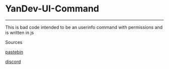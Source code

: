 # YanDev-UI-Command
---
This is bad code intended to be an userinfo command with permissions and is written in js

Sources

[pastebin](https://pastebin.com/Ji9h4piC)

[discord](https://discord.com/channels/264445053596991498/272764566411149314/819300236617842709)
